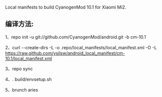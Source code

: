 Local manifests to build CyanogenMod 10.1 for Xiaomi Mi2.

编译方法:
-------------

1、repo init -u git://github.com/CyanogenMod/android.git -b cm-10.1

2、curl --create-dirs -L -o .repo/local_manifests/local_manifest.xml -O -L https://raw.github.com/ysjlsw/android_local_manifest/cm-10.1/local_manifest.xml

3、repo sync

4、. build/envsetup.sh

5、brunch aries
